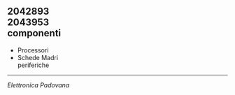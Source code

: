 2042893  
2043953  
componenti  
---------------------------------------------
* Processori  
* Schede Madri  
periferiche  
---------------------------------------------
*Elettronica Padovana*

